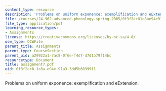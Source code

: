 ```yaml
---
content_type: resource
description: 'Problems on uniform exponence: exemplification and eExtension.'
file: /courses/24-962-advanced-phonology-spring-2005/0f3f2ec81c8ae94e91a33dd5b6099911_assignment7.pdf
file_type: application/pdf
learning_resource_types:
- Assignments
license: https://creativecommons.org/licenses/by-nc-sa/4.0/
ocw_type: OCWFile
parent_title: Assignments
parent_type: CourseSection
parent_uid: a29922a1-7ac8-0f6e-f4d7-d7d1b79f14bc
resourcetype: Document
title: assignment7.pdf
uid: 0f3f2ec8-1c8a-e94e-91a3-3dd5b6099911
---
```

Problems on uniform exponence: exemplification and eExtension.